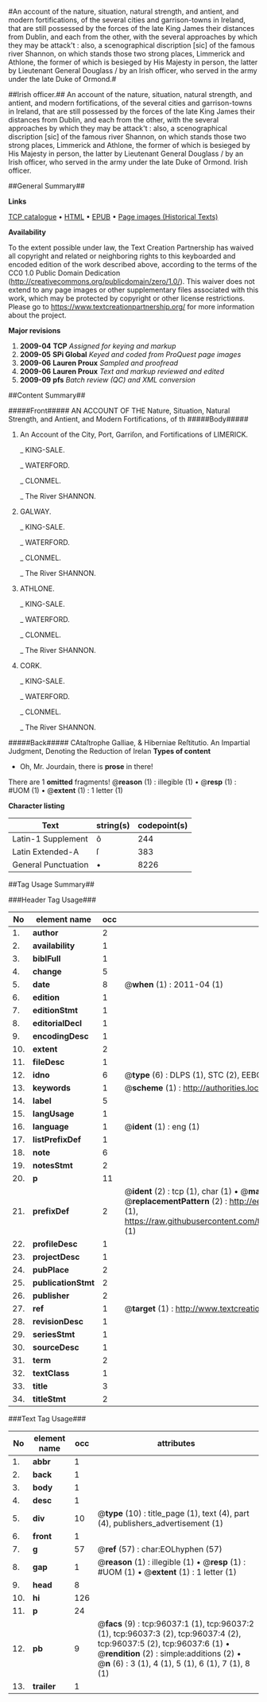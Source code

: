 #An account of the nature, situation, natural strength, and antient, and modern fortifications, of the several cities and garrison-towns in Ireland, that are still possessed by the forces of the late King James their distances from Dublin, and each from the other, with the several approaches by which they may be attack't : also, a scenographical discription [sic] of the famous river Shannon, on which stands those two strong places, Limmerick and Athlone, the former of which is besieged by His Majesty in person, the latter by Lieutenant General Douglass / by an Irish officer, who served in the army under the late Duke of Ormond.#

##Irish officer.##
An account of the nature, situation, natural strength, and antient, and modern fortifications, of the several cities and garrison-towns in Ireland, that are still possessed by the forces of the late King James their distances from Dublin, and each from the other, with the several approaches by which they may be attack't : also, a scenographical discription [sic] of the famous river Shannon, on which stands those two strong places, Limmerick and Athlone, the former of which is besieged by His Majesty in person, the latter by Lieutenant General Douglass / by an Irish officer, who served in the army under the late Duke of Ormond.
Irish officer.

##General Summary##

**Links**

[TCP catalogue](http://www.ota.ox.ac.uk/tcp/)  • 
[HTML](http://tei.it.ox.ac.uk/tcp/Texts-HTML/free/A25/A25529.html)  • 
[EPUB](http://tei.it.ox.ac.uk/tcp/Texts-EPUB/free/A25/A25529.epub) • 
[Page images (Historical Texts)](https://historicaltexts.jisc.ac.uk/eebo-12955373e)

**Availability**

To the extent possible under law, the Text Creation Partnership has waived all copyright and related or neighboring rights to this keyboarded and encoded edition of the work described above, according to the terms of the CC0 1.0 Public Domain Dedication (http://creativecommons.org/publicdomain/zero/1.0/). This waiver does not extend to any page images or other supplementary files associated with this work, which may be protected by copyright or other license restrictions. Please go to https://www.textcreationpartnership.org/ for more information about the project.

**Major revisions**

1. __2009-04__ __TCP__ *Assigned for keying and markup*
1. __2009-05__ __SPi Global__ *Keyed and coded from ProQuest page images*
1. __2009-06__ __Lauren Proux__ *Sampled and proofread*
1. __2009-06__ __Lauren Proux__ *Text and markup reviewed and edited*
1. __2009-09__ __pfs__ *Batch review (QC) and XML conversion*

##Content Summary##

#####Front#####
AN ACCOUNT OF THE Nature, Situation, Natural Strength, and Antient, and Modern Fortifications, of th
#####Body#####

1. An Account of the City, Port, Garriſon, and Fortifications of LIMERICK.

    _ KING-SALE.

    _ WATERFORD.

    _ CLONMEL.

    _ The River SHANNON.

1. GALWAY.

    _ KING-SALE.

    _ WATERFORD.

    _ CLONMEL.

    _ The River SHANNON.

1. ATHLONE.

    _ KING-SALE.

    _ WATERFORD.

    _ CLONMEL.

    _ The River SHANNON.

1. CORK.

    _ KING-SALE.

    _ WATERFORD.

    _ CLONMEL.

    _ The River SHANNON.

#####Back#####
CAtaſtrophe Galliae, & Hiberniae Reſtitutio. An Impartial Judgment, Denoting the Reduction of Irelan
**Types of content**

  * Oh, Mr. Jourdain, there is **prose** in there!

There are 1 **omitted** fragments! 
 @__reason__ (1) : illegible (1)  •  @__resp__ (1) : #UOM (1)  •  @__extent__ (1) : 1 letter (1)

**Character listing**


|Text|string(s)|codepoint(s)|
|---|---|---|
|Latin-1 Supplement|ô|244|
|Latin Extended-A|ſ|383|
|General Punctuation|•|8226|

##Tag Usage Summary##

###Header Tag Usage###

|No|element name|occ|attributes|
|---|---|---|---|
|1.|__author__|2||
|2.|__availability__|1||
|3.|__biblFull__|1||
|4.|__change__|5||
|5.|__date__|8| @__when__ (1) : 2011-04 (1)|
|6.|__edition__|1||
|7.|__editionStmt__|1||
|8.|__editorialDecl__|1||
|9.|__encodingDesc__|1||
|10.|__extent__|2||
|11.|__fileDesc__|1||
|12.|__idno__|6| @__type__ (6) : DLPS (1), STC (2), EEBO-CITATION (1), OCLC (1), VID (1)|
|13.|__keywords__|1| @__scheme__ (1) : http://authorities.loc.gov/ (1)|
|14.|__label__|5||
|15.|__langUsage__|1||
|16.|__language__|1| @__ident__ (1) : eng (1)|
|17.|__listPrefixDef__|1||
|18.|__note__|6||
|19.|__notesStmt__|2||
|20.|__p__|11||
|21.|__prefixDef__|2| @__ident__ (2) : tcp (1), char (1)  •  @__matchPattern__ (2) : ([0-9\-]+):([0-9IVX]+) (1), (.+) (1)  •  @__replacementPattern__ (2) : http://eebo.chadwyck.com/downloadtiff?vid=$1&page=$2 (1), https://raw.githubusercontent.com/textcreationpartnership/Texts/master/tcpchars.xml#$1 (1)|
|22.|__profileDesc__|1||
|23.|__projectDesc__|1||
|24.|__pubPlace__|2||
|25.|__publicationStmt__|2||
|26.|__publisher__|2||
|27.|__ref__|1| @__target__ (1) : http://www.textcreationpartnership.org/docs/. (1)|
|28.|__revisionDesc__|1||
|29.|__seriesStmt__|1||
|30.|__sourceDesc__|1||
|31.|__term__|2||
|32.|__textClass__|1||
|33.|__title__|3||
|34.|__titleStmt__|2||


###Text Tag Usage###

|No|element name|occ|attributes|
|---|---|---|---|
|1.|__abbr__|1||
|2.|__back__|1||
|3.|__body__|1||
|4.|__desc__|1||
|5.|__div__|10| @__type__ (10) : title_page (1), text (4), part (4), publishers_advertisement (1)|
|6.|__front__|1||
|7.|__g__|57| @__ref__ (57) : char:EOLhyphen (57)|
|8.|__gap__|1| @__reason__ (1) : illegible (1)  •  @__resp__ (1) : #UOM (1)  •  @__extent__ (1) : 1 letter (1)|
|9.|__head__|8||
|10.|__hi__|126||
|11.|__p__|24||
|12.|__pb__|9| @__facs__ (9) : tcp:96037:1 (1), tcp:96037:2 (1), tcp:96037:3 (2), tcp:96037:4 (2), tcp:96037:5 (2), tcp:96037:6 (1)  •  @__rendition__ (2) : simple:additions (2)  •  @__n__ (6) : 3 (1), 4 (1), 5 (1), 6 (1), 7 (1), 8 (1)|
|13.|__trailer__|1||

